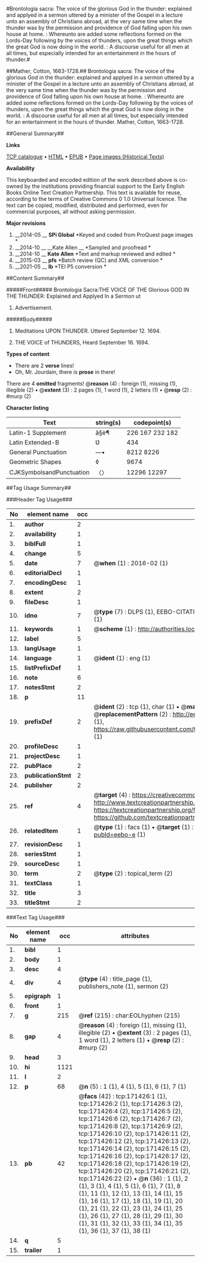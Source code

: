#Brontologia sacra: The voice of the glorious God in the thunder: explained and applyed in a sermon uttered by a minister of the Gospel in a lecture unto an assembly of Christians abroad, at the very same time when the thunder was by the permission and providence of God falling upon his own house at home. : Whereunto are added some reflections formed on the Lords-Day following by the voices of thunders, upon the great things which the great God is now doing in the world. : A discourse useful for all men at all times, but especially intended for an entertainment in the hours of thunder.#

##Mather, Cotton, 1663-1728.##
Brontologia sacra: The voice of the glorious God in the thunder: explained and applyed in a sermon uttered by a minister of the Gospel in a lecture unto an assembly of Christians abroad, at the very same time when the thunder was by the permission and providence of God falling upon his own house at home. : Whereunto are added some reflections formed on the Lords-Day following by the voices of thunders, upon the great things which the great God is now doing in the world. : A discourse useful for all men at all times, but especially intended for an entertainment in the hours of thunder.
Mather, Cotton, 1663-1728.

##General Summary##

**Links**

[TCP catalogue](http://www.ota.ox.ac.uk/tcp/)  • 
[HTML](http://tei.it.ox.ac.uk/tcp/Texts-HTML/free/A88/A88921.html)  • 
[EPUB](http://tei.it.ox.ac.uk/tcp/Texts-EPUB/free/A88/A88921.epub) • 
[Page images (Historical Texts)](https://historicaltexts.jisc.ac.uk/eebo-45097844e)

**Availability**

This keyboarded and encoded edition of the work described above is co-owned by the
    institutions providing financial support to the Early English Books Online Text Creation
    Partnership. This text is available for reuse, according to the terms of  Creative Commons 0 1.0 Universal
    licence. The text can be copied, modified, distributed and performed, even for commercial
    purposes, all without asking permission.

**Major revisions**

1. __2014-05 __ __SPi Global__ *Keyed and coded from ProQuest page images *
1. __2014-10 __ __Kate Allen __ *Sampled and proofread *
1. __2014-10 __ __Kate Allen__ *Text and markup reviewed and edited *
1. __2015-03 __ __pfs__ *Batch review (QC) and XML conversion *
1. __2021-05 __ __lb__ *TEI P5 conversion *

##Content Summary##

#####Front#####
Brontologia Sacra:THE VOICE OF THE Glorious GOD IN THE THUNDER: Explained and Applyed In a Sermon ut
1. Advertisement.

#####Body#####

1. Meditations UPON THUNDER. Uttered September 12. 1694.

1. THE VOICE of THUNDERS, Heard September 16. 1694.

**Types of content**

  * There are 2 **verse** lines!
  * Oh, Mr. Jourdain, there is **prose** in there!

There are 4 **omitted** fragments! 
 @__reason__ (4) : foreign (1), missing (1), illegible (2)  •  @__extent__ (3) : 2 pages (1), 1 word (1), 2 letters (1)  •  @__resp__ (2) : #murp (2)

**Character listing**


|Text|string(s)|codepoint(s)|
|---|---|---|
|Latin-1 Supplement|â§è¶|226 167 232 182|
|Latin Extended-B|Ʋ|434|
|General Punctuation|—•|8212 8226|
|Geometric Shapes|◊|9674|
|CJKSymbolsandPunctuation|〈〉|12296 12297|

##Tag Usage Summary##

###Header Tag Usage###

|No|element name|occ|attributes|
|---|---|---|---|
|1.|__author__|2||
|2.|__availability__|1||
|3.|__biblFull__|1||
|4.|__change__|5||
|5.|__date__|7| @__when__ (1) : 2016-02 (1)|
|6.|__editorialDecl__|1||
|7.|__encodingDesc__|1||
|8.|__extent__|2||
|9.|__fileDesc__|1||
|10.|__idno__|7| @__type__ (7) : DLPS (1), EEBO-CITATION (1), VID (1), EEBO-PROQUEST (1), STC (2), OCLC (1)|
|11.|__keywords__|1| @__scheme__ (1) : http://authorities.loc.gov/ (1)|
|12.|__label__|5||
|13.|__langUsage__|1||
|14.|__language__|1| @__ident__ (1) : eng (1)|
|15.|__listPrefixDef__|1||
|16.|__note__|6||
|17.|__notesStmt__|2||
|18.|__p__|11||
|19.|__prefixDef__|2| @__ident__ (2) : tcp (1), char (1)  •  @__matchPattern__ (2) : ([0-9\-]+):([0-9IVX]+) (1), (.+) (1)  •  @__replacementPattern__ (2) : http://eebo.chadwyck.com/downloadtiff?vid=$1&page=$2 (1), https://raw.githubusercontent.com/textcreationpartnership/Texts/master/tcpchars.xml#$1 (1)|
|20.|__profileDesc__|1||
|21.|__projectDesc__|1||
|22.|__pubPlace__|2||
|23.|__publicationStmt__|2||
|24.|__publisher__|2||
|25.|__ref__|4| @__target__ (4) : https://creativecommons.org/publicdomain/zero/1.0/ (1), http://www.textcreationpartnership.org/docs/. (1), https://textcreationpartnership.org/faq/#faq05 (1), https://github.com/textcreationpartnership (1)|
|26.|__relatedItem__|1| @__type__ (1) : facs (1)  •  @__target__ (1) : https://data.historicaltexts.jisc.ac.uk/view?pubId=eebo-e (1)|
|27.|__revisionDesc__|1||
|28.|__seriesStmt__|1||
|29.|__sourceDesc__|1||
|30.|__term__|2| @__type__ (2) : topical_term (2)|
|31.|__textClass__|1||
|32.|__title__|3||
|33.|__titleStmt__|2||


###Text Tag Usage###

|No|element name|occ|attributes|
|---|---|---|---|
|1.|__bibl__|1||
|2.|__body__|1||
|3.|__desc__|4||
|4.|__div__|4| @__type__ (4) : title_page (1), publishers_note (1), sermon (2)|
|5.|__epigraph__|1||
|6.|__front__|1||
|7.|__g__|215| @__ref__ (215) : char:EOLhyphen (215)|
|8.|__gap__|4| @__reason__ (4) : foreign (1), missing (1), illegible (2)  •  @__extent__ (3) : 2 pages (1), 1 word (1), 2 letters (1)  •  @__resp__ (2) : #murp (2)|
|9.|__head__|3||
|10.|__hi__|1121||
|11.|__l__|2||
|12.|__p__|68| @__n__ (5) : 1 (1), 4 (1), 5 (1), 6 (1), 7 (1)|
|13.|__pb__|42| @__facs__ (42) : tcp:171426:1 (1), tcp:171426:2 (1), tcp:171426:3 (2), tcp:171426:4 (2), tcp:171426:5 (2), tcp:171426:6 (2), tcp:171426:7 (2), tcp:171426:8 (2), tcp:171426:9 (2), tcp:171426:10 (2), tcp:171426:11 (2), tcp:171426:12 (2), tcp:171426:13 (2), tcp:171426:14 (2), tcp:171426:15 (2), tcp:171426:16 (2), tcp:171426:17 (2), tcp:171426:18 (2), tcp:171426:19 (2), tcp:171426:20 (2), tcp:171426:21 (2), tcp:171426:22 (2)  •  @__n__ (36) : 1 (1), 2 (1), 3 (1), 4 (1), 5 (1), 6 (1), 7 (1), 8 (1), 11 (1), 12 (1), 13 (1), 14 (1), 15 (1), 16 (1), 17 (1), 18 (1), 19 (1), 20 (1), 21 (1), 22 (1), 23 (1), 24 (1), 25 (1), 26 (1), 27 (1), 28 (1), 29 (1), 30 (1), 31 (1), 32 (1), 33 (1), 34 (1), 35 (1), 36 (1), 37 (1), 38 (1)|
|14.|__q__|5||
|15.|__trailer__|1||

